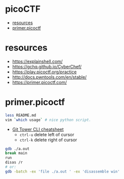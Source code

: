 # picoCTF


<!-- vim-markdown-toc GFM -->

* [resources](#resources)
* [primer.picoctf](#primerpicoctf)

<!-- vim-markdown-toc -->

# resources

* https://explainshell.com/
* https://gchq.github.io/CyberChef/
* https://play.picoctf.org/practice
* http://docs.pwntools.com/en/stable/
* https://primer.picoctf.com/

# primer.picoctf

```sh
less README.md
vim `which usage` # nice python script.
```

* [Git Tower CLI cheatsheet](https://www.git-tower.com/blog/command-line-cheat-sheet/)
  * `ctrl-u` delete left of cursor
  * `ctrl-k` delete  right  of cursor

```sh
gdb ./a.out
break main
run
disas /r
# or:
gdb -batch -ex 'file ./a.out ' -ex 'disassemble win'
```
